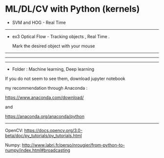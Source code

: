 # ML/DL/CV with Python (kernels)


* SVM and HOG - Real Time

*****
* ex3 Optical Flow - Tracking objects , Real Time .

    Mark the desired object with your mouse

*****
***
***


* Folder : Machine learning, Deep learning

 If you do not seem to see them, download jupyter notebook
 
my recommendation through Anaconda :

https://www.anaconda.com/download/

and 

https://anaconda.org/anaconda/python
  
***
OpenCV: https://docs.opencv.org/3.0-beta/doc/py_tutorials/py_tutorials.html


Numpy: http://www.labri.fr/perso/nrougier/from-python-to-numpy/index.html#broadcasting

